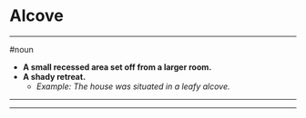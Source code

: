 # Alcove
---
#noun
- **A small recessed area set off from a larger room.**
- **A shady retreat.**
	- _Example: The house was situated in a leafy alcove._
---
---
